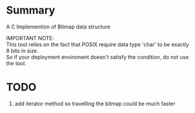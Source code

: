Summary
==============
A C Implemention of Bitmap data structure

IMPORTANT NOTE:  
This tool relies on the fact that POSIX require data type 'char' to be exactly 8 bits in size.  
So if your deployment enviroment doesn't satisfy the condition, do not use the tool.



TODO
==============
1. add iterator method so travelling the bitmap could be much faster  

